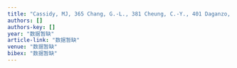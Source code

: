 ```yaml
---
title: "Cassidy, MJ, 365 Chang, G.-L., 381 Cheung, C.-Y., 401 Daganzo, CF, 365"
authors: []
authors-key: []
year: "数据暂缺"
article-link: "数据暂缺"
venue: "数据暂缺"
bibex: "数据暂缺"
---
```

